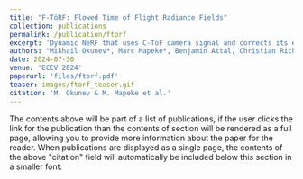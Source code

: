```yaml
---
title: "F-TöRF: Flowed Time of Flight Radiance Fields"
collection: publications
permalink: /publication/ftorf
excerpt: 'Dynamic NeRF that uses C-ToF camera signal and corrects its errors on dynamic objects. All with a static monocular camera!'
authors: "Mikhail Okunev*, Marc Mapeke*, Benjamin Attal, Christian Richardt, Matthew O'Toole, James Tompkin"
date: 2024-07-30
venue: 'ECCV 2024'
paperurl: 'files/ftorf.pdf'
teaser: images/ftorf_teaser.gif
citation: 'M. Okunev & M. Mapeke et al.'
---
```


The contents above will be part of a list of publications, if the user clicks the link for the publication than the contents of section will be rendered as a full page, allowing you to provide more information about the paper for the reader. When publications are displayed as a single page, the contents of the above "citation" field will automatically be included below this section in a smaller font.
